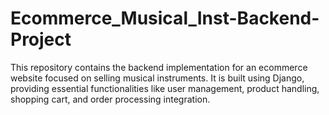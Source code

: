 # Ecommerce_Musical_Inst-Backend-Project
This repository contains the backend implementation for an ecommerce website focused on selling musical instruments. It is built using Django, providing essential functionalities like user management, product handling, shopping cart, and order processing integration.
